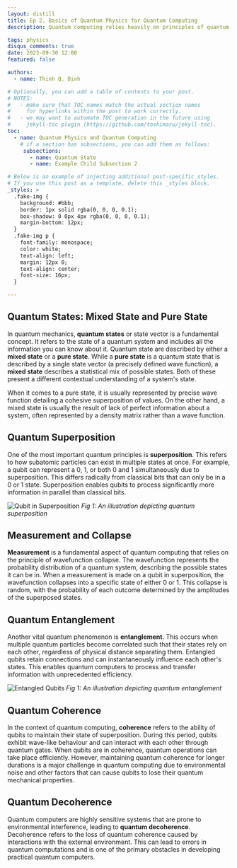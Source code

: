 ```yaml
---
layout: distill
title: Ep 2. Basics of Quantum Physics for Quantum Computing
description: Quantum computing relies heavily on principles of quantum physics to achieve its enhanced computational capabilities. Grasping some core quantum concepts is key to comprehending quantum computing on a deeper level. 

tags: physics
disqus_comments: true
date: 2023-09-30 12:00
featured: false

authors:
  - name: Thinh Q. Dinh

# Optionally, you can add a table of contents to your post.
# NOTES:
#   - make sure that TOC names match the actual section names
#     for hyperlinks within the post to work correctly.
#   - we may want to automate TOC generation in the future using
#     jekyll-toc plugin (https://github.com/toshimaru/jekyll-toc).
toc:
  - name: Quantum Physics and Quantum Computing
    # if a section has subsections, you can add them as follows:
     subsections:
       - name: Quantum State
       - name: Example Child Subsection 2

# Below is an example of injecting additional post-specific styles.
# If you use this post as a template, delete this _styles block.
_styles: >
  .fake-img {
    background: #bbb;
    border: 1px solid rgba(0, 0, 0, 0.1);
    box-shadow: 0 0px 4px rgba(0, 0, 0, 0.1);
    margin-bottom: 12px;
  }
  .fake-img p {
    font-family: monospace;
    color: white;
    text-align: left;
    margin: 12px 0;
    text-align: center;
    font-size: 16px;
  }

---
```


## Quantum States: Mixed State and Pure State

In quantum mechanics, **quantum states** or state vector is a fundamental concept. It refers to the state of a quantum system and includes all the information you can know about it. Quantum state are described by either a **mixed state** or a **pure state**. While a **pure state** is a quantum state that is described by a single state vector (a precisely defined wave function), a **mixed state** describes a statistical mix of possible states. Both of these present a different contextual understanding of a system's state.

When it comes to a pure state, it is usually represented by precise wave function detailing a cohesive superposition of values. On the other hand, a mixed state is usually the result of lack of perfect information about a system, often represented by a density matrix rather than a wave function.


## Quantum Superposition

One of the most important quantum principles is **superposition**. This refers to how subatomic particles can exist in multiple states at once. For example, a qubit can represent a 0, 1, or both 0 and 1 simultaneously due to superposition. This differs radically from classical bits that can only be in a 0 or 1 state. Superposition enables qubits to process significantly more information in parallel than classical bits.

![Qubit in Superposition](https://www.researchgate.net/profile/I-Putu-Agus-Eka-Pratama/publication/365122869/figure/fig1/AS:11431281145671860@1681440876250/Superposition-in-quantum-computing.png)
*Fig 1: An illustration depicting quantum superposition*

## Measurement and Collapse
**Measurement** is a fundamental aspect of quantum computing that relies on the principle of wavefunction collapse. The wavefunction represents the probability distribution of a quantum system, describing the possible states it can be in. When a measurement is made on a qubit in superposition, the wavefunction collapses into a specific state of either 0 or 1. This collapse is random, with the probability of each outcome determined by the amplitudes of the superposed states.

## Quantum Entanglement 

Another vital quantum phenomenon is **entanglement**. This occurs when multiple quantum particles become correlated such that their states rely on each other, regardless of physical distance separating them. Entangled qubits retain connections and can instantaneously influence each other's states. This enables quantum computers to process and transfer information with unprecedented efficiency. 

![Entangled Qubits](https://quantumatlas.umd.edu/static/entanglement_chart-c1972bded042d9571e841ee153e5d690.png)
*Fig 1: An illustration depicting quantum entanglement*

## Quantum Coherence

In the context of quantum computing, **coherence** refers to the ability of qubits to maintain their state of superposition. During this period, qubits exhibit wave-like behaviour and can interact with each other through quantum gates. When qubits are in coherence, quantum operations can take place efficiently. However, maintaining quantum coherence for longer durations is a major challenge in quantum computing due to environmental noise and other factors that can cause qubits to lose their quantum mechanical properties.


## Quantum Decoherence

Quantum computers are highly sensitive systems that are prone to environmental interference, leading to **quantum decoherence**. Decoherence refers to the loss of quantum coherence caused by interactions with the external environment. This can lead to errors in quantum computations and is one of the primary obstacles in developing practical quantum computers.